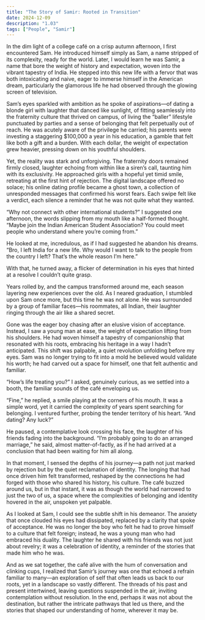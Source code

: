 ```yaml
---
title: "The Story of Samir: Rooted in Transition"
date: 2024-12-09
description: "1.03"
tags: ["People", "Samir"]
---
```


In the dim light of a college café on a crisp autumn afternoon, I first encountered Sam. He introduced himself simply as Sam, a name stripped of its complexity, ready for the world. Later, I would learn he was Samir, a name that bore the weight of history and expectation, woven into the vibrant tapestry of India. He stepped into this new life with a fervor that was both intoxicating and naive, eager to immerse himself in the American dream, particularly the glamorous life he had observed through the glowing screen of television.

Sam’s eyes sparkled with ambition as he spoke of aspirations—of dating a blonde girl with laughter that danced like sunlight, of fitting seamlessly into the fraternity culture that thrived on campus, of living the “baller” lifestyle punctuated by parties and a sense of belonging that felt perpetually out of reach. He was acutely aware of the privilege he carried; his parents were investing a staggering $100,000 a year in his education, a gamble that felt like both a gift and a burden. With each dollar, the weight of expectation grew heavier, pressing down on his youthful shoulders.

Yet, the reality was stark and unforgiving. The fraternity doors remained firmly closed, laughter echoing from within like a siren’s call, taunting him with its exclusivity. He approached girls with a hopeful yet timid smile, retreating at the first hint of rejection. The digital landscape offered no solace; his online dating profile became a ghost town, a collection of unresponded messages that confirmed his worst fears. Each swipe felt like a verdict, each silence a reminder that he was not quite what they wanted.

“Why not connect with other international students?” I suggested one afternoon, the words slipping from my mouth like a half-formed thought. “Maybe join the Indian American Student Association? You could meet people who understand where you’re coming from.”

He looked at me, incredulous, as if I had suggested he abandon his dreams. “Bro, I left India for a new life. Why would I want to talk to the people from the country I left? That’s the whole reason I’m here.”

With that, he turned away, a flicker of determination in his eyes that hinted at a resolve I couldn’t quite grasp.

Years rolled by, and the campus transformed around me, each season layering new experiences over the old. As I neared graduation, I stumbled upon Sam once more, but this time he was not alone. He was surrounded by a group of familiar faces—his roommates, all Indian, their laughter ringing through the air like a shared secret.

Gone was the eager boy chasing after an elusive vision of acceptance. Instead, I saw a young man at ease, the weight of expectation lifting from his shoulders. He had woven himself a tapestry of companionship that resonated with his roots, embracing his heritage in a way I hadn’t anticipated. This shift was palpable, a quiet revolution unfolding before my eyes. Sam was no longer trying to fit into a mold he believed would validate his worth; he had carved out a space for himself, one that felt authentic and familiar.

“How’s life treating you?” I asked, genuinely curious, as we settled into a booth, the familiar sounds of the café enveloping us.

“Fine,” he replied, a smile playing at the corners of his mouth. It was a simple word, yet it carried the complexity of years spent searching for belonging. I ventured further, probing the tender territory of his heart. “And dating? Any luck?”

He paused, a contemplative look crossing his face, the laughter of his friends fading into the background. “I’m probably going to do an arranged marriage,” he said, almost matter-of-factly, as if he had arrived at a conclusion that had been waiting for him all along.

In that moment, I sensed the depths of his journey—a path not just marked by rejection but by the quiet reclamation of identity. The longing that had once driven him felt transformed, reshaped by the connections he had forged with those who shared his history, his culture. The café buzzed around us, but in that instant, it was as though the world had narrowed to just the two of us, a space where the complexities of belonging and identity hovered in the air, unspoken yet palpable.

As I looked at Sam, I could see the subtle shift in his demeanor. The anxiety that once clouded his eyes had dissipated, replaced by a clarity that spoke of acceptance. He was no longer the boy who felt he had to prove himself to a culture that felt foreign; instead, he was a young man who had embraced his duality. The laughter he shared with his friends was not just about revelry; it was a celebration of identity, a reminder of the stories that made him who he was.

And as we sat together, the café alive with the hum of conversation and clinking cups, I realized that Samir’s journey was one that echoed a refrain familiar to many—an exploration of self that often leads us back to our roots, yet in a landscape so vastly different. The threads of his past and present intertwined, leaving questions suspended in the air, inviting contemplation without resolution. In the end, perhaps it was not about the destination, but rather the intricate pathways that led us there, and the stories that shaped our understanding of home, wherever it may be.